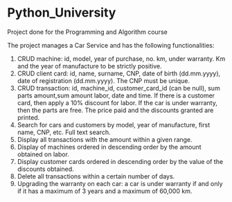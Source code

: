 # Python_University
Project done for the Programming and Algorithm course

The project manages a Car Service and has the following functionalities:
  1. CRUD machine: id, model, year of purchase, no. km, under warranty. Km and the year of manufacture to be
  strictly positive.
  2. CRUD client card: id, name, surname, CNP, date of birth (dd.mm.yyyy), date of registration
  (dd.mm.yyyy). The CNP must be unique.
  3. CRUD transaction: id, machine_id, customer_card_id (can be null), sum parts amount,sum amount
  labor, date and time. If there is a customer card, then apply a 10% discount
  for labor. If the car is under warranty, then the parts are free.
  The price paid and the discounts granted are printed.
  4. Search for cars and customers by model, year of manufacture, first name, CNP, etc. Full text search.
  5. Display all transactions with the amount within a given range.
  6. Display of machines ordered in descending order by the amount obtained on labor.
  7. Display customer cards ordered in descending order by the value of the discounts obtained.
  8. Delete all transactions within a certain number of days.
  9. Upgrading the warranty on each car: a car is under warranty if and only if it
  has a maximum of 3 years and a maximum of 60,000 km.
  
